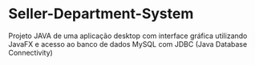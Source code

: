 # Seller-Department-System
Projeto JAVA de uma aplicação desktop com interface gráfica utilizando JavaFX e acesso ao banco de dados MySQL com JDBC (Java Database Connectivity)
